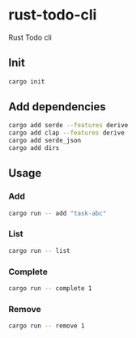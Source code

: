 # rust-todo-cli
Rust Todo cli

## Init

```bash
cargo init
```

## Add dependencies

```bash
cargo add serde --features derive
cargo add clap --features derive
cargo add serde_json
cargo add dirs
```

## Usage

### Add

```bash
cargo run -- add "task-abc"
```

### List

```bash
cargo run -- list
```

### Complete

```bash
cargo run -- complete 1
```

### Remove

```bash
cargo run -- remove 1
```
